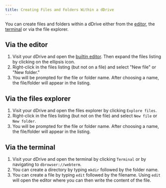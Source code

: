 ```yaml
---
title: Creating Files and Folders Within a dDrive
---
```

You can create files and folders within a dDrive either from the [editor](using-the-editor.md), the [terminal](using-the-terminal.md) or via the file explorer.

## Via the editor

1. Visit your dDrive and open the [builtin editor](using-the-editor.md). Then expand the files listing by clicking on the ellipsis icon.
2. Right-click in the files listing (but not on a file) and select "New file" or "New folder."
3. You will be prompted for the file or folder name. After choosing a name, the file/folder will appear in the listing.

## Via the files explorer
1. Visit your dDrive and open the files explorer by clicking `Explore files`.
2. Right-click in the files listing (but not on the file) and select `New file` or `New folder`.
3. You will be prompted for the file or folder name. After choosing a name, the file/folder will appear in the listing.

## Via the terminal
1. Visit your dDrive and open the terminal by clicking `Terminal` or by navigating to `dbrowser://webterm`.
2. You can create a directory by typing `mkdir` followed by the folder name.
3. You can create a file by typing `edit` followed by the filename. Using `edit` will open the editor where you can then write the content of the file.